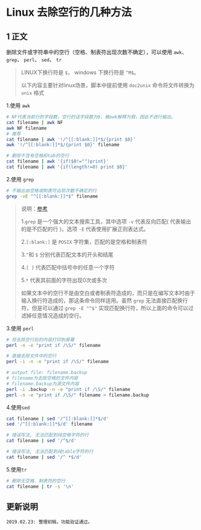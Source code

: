 # Linux 去除空行的几种方法

## 1 正文

删除文件或字符串中的空行（空格、制表符出现次数不确定），可以使用 `awk`、 `grep`、 `perl`、 `sed`、 `tr`

> LINUX下换行符是 `$`， windows 下换行符是 `^M$`。
>
> 以下内容主要针对linux场景，脚本中提前使用 `doc2unix` 命令将文件转换为 `unix` 格式

1.使用 `awk`

```bash
# NF代表当前行的字段数，空行的话字段数为0，被awk解释为假，因此不进行输出。
cat filename | awk NF
awk NF filename
# 推荐
cat filename | awk '!/^[[:blank:]]*$/{print $0}'
awk '!/^[[:blank:]]*$/{print $0}' filename

# 删除不含有空格和tab的空行
cat filename | awk '{if($0!="")print}'
cat filename | awk '{if(length!=0) print $0}'
```

2.使用 `grep`

```bash
# 不输出由空格或制表符出现次数不确定的行
grep -vE "^[[:blank:]]*$" filename
```

> 说明：[参考](https://www.jianshu.com/p/fc1f2c08f516?from=timeline&isappinstalled=0)
>
> 1.`grep` 是一个强大的文本搜索工具，其中选项 `-v` 代表反向匹配( 代表输出的是不匹配的行 )，选项 `-E` 代表使用扩展正则表达式。
>
> 2.`[:blank:]` 是 `POSIX` 字符集，匹配的是空格和制表符
>
> 3.`^`和 `$` 分别代表匹配文本的开头和结尾
>
> 4.`[ ]` 代表匹配中括号中的任意一个字符
>
> 5.`*` 代表其前面的字符出现0次或多次
>
> 如果文本中的空行不是由空白或者制表符造成的，而只是在编写文本时由于输入换行符造成的，那这条命令同样适用。虽然 `grep` 无法直接匹配换行符，但是可以通过 `grep -E "^$"` 实现匹配换行符，所以上面的命令可以过滤掉任意情况造成的空行。
>

3.使用 `perl`

```bash
# 将去除空行后的内容打印到屏幕
perl -n -e "print if /\S/" filename

# 直接去除文件中的空行
perl -i -n -e "print if /\S/" filename

# output file: filename.backup
# filename为去除空格的文件内容
# filename.backup为源文件内容
perl -i .backup -n -e "print if /\S/" filename
perl -n -e "print if /\S/" filename > filename.backup
```

4.使用`sed`

```bash
cat filename | sed '/^[[:blank:]]*$/d'
sed '/^[[:blank:]]*$/d' filename

# 错误写法, 无法匹配到纯空格字符的行
cat filename | sed '/^$/d'

# 错误写法, 无法匹配到纯table字符的行
cat filename | sed '/^ *$/d'
```

5.使用`tr`

```bash
# 删除无空格、制表符的空行
cat filename | tr -s '\n'
```

## 更新说明

```
2019.02.23: 整理初稿，功能验证通过。
```



